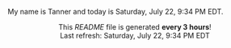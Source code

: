 My name is Tanner and today is Saturday, July 22, 9:34 PM EDT.

<p align="center">This <i>README</i> file is generated <b>every 3 hours</b>!</br>Last refresh: Saturday, July 22, 9:34 PM EDT<br /></p>
